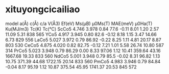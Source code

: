 # xituyongcicailiao
model  a(Å)   c(Å)   c/a  V(Å3) Ef(eV)  Ms(μB)  μ0Ms(T)  MAE(meV)  μ0Ha(T)  Ku(MJ/m3)  Tc(K)  Tc(℃)
ScCo5  4.746  3.978  0.84 77.6  -0.11    8.01    1.20     2.57      11.09     5.31      838    565
YCo5   4.917  3.945  0.80 82.6  -0.12    8.18    1.15     3.47      14.66     6.73      829    556
LaCo5  5.027  3.972  0.79 86.92 -0.22    8.25    1.11     4.81      20.17     8.87      803    530
CeCo5  4.875  4.020  0.82 82.75 -0.12    7.21    1.01     5.58      26.74     10.80     587    314
PrCo5	5.023 	3.948 	0.79 	86.29	0.00 	8.33 	97.06 	1.12 	10.41 	359.64 	43.16 	1667.68 	19.33 	833 	560
NdCo5	5.001 	3.948 	0.79 	85.5	-0.02 	8.31 	96.82 	1.13 	10.75 	371.39 	44.68 	1722.15 	20.14 	833 	560
PmCo5	4.983 	3.946 	0.79 	84.84	-0.04 	8.17 	95.19 	1.12 	10.87 	375.54 	45.95 	1741.37 	20.53 	845 	572
